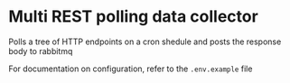 <!--
SPDX-FileCopyrightText: 2024 NOI Techpark <digital@noi.bz.it>

SPDX-License-Identifier: CC0-1.0
-->

# Multi REST polling data collector
Polls a tree of HTTP endpoints on a cron shedule and posts the response body to rabbitmq

For documentation on configuration, refer to the `.env.example` file